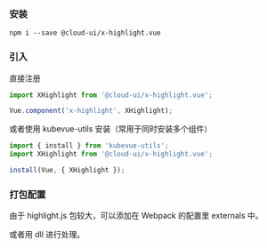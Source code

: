 ### 安装

``` shell
npm i --save @cloud-ui/x-highlight.vue
```

### 引入

直接注册

``` js
import XHighlight from '@cloud-ui/x-highlight.vue';

Vue.component('x-highlight', XHighlight);
```

或者使用 kubevue-utils 安装（常用于同时安装多个组件）

``` js
import { install } from 'kubevue-utils';
import XHighlight from '@cloud-ui/x-highlight.vue';

install(Vue, { XHighlight });
```

### 打包配置

由于 highlight.js 包较大，可以添加在 Webpack 的配置里 externals 中。

或者用 dll 进行处理。
